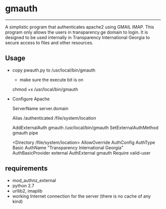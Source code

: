 # gmauth 
***

A simplistic program that authenticates apache2 using GMAIL IMAP.
This program only allows the users in transparency.ge domain to login.
It is designed to be used internally in Transparency International Georgia to secure access to files and other resources.


## Usage

* copy pwauth.py to /usr/local/bin/gmauth
	* make sure the execute bit is on

	chmod +x /usr/local/bin/gmauth

* Configure Apache 

	ServerName server.domain

	Alias /authenticated	/file/system/location

	AddExternalAuth gmauth /usr/local/bin/gmauth
	SetExternalAuthMethod gmauth pipe

	<Directory /file/system/location>
	  AllowOverride AuthConfig
	  AuthType Basic
	  AuthName "Transparency International Georgia"
	  AuthBasicProvider external
	  AuthExternal gmauth
	  Require valid-user
	</Directory>

## requirements

* mod_authnz_external
* python 2.7
* urllib2, imaplib
* working Internet connection for the server (there is no cache of any kind)
